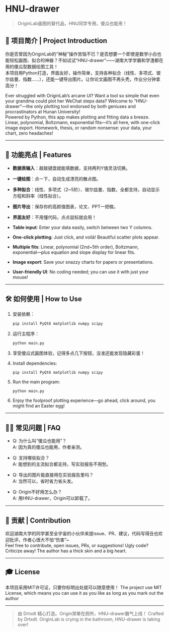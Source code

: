 # HNU-drawer

> OriginLab画图的替代品，HNU同学专用，傻瓜也能用！

## 🤖 项目简介 | Project Introduction

你是否曾因为OriginLab的“神秘”操作苦恼不已？是否想要一个即使是数学小白也能轻松画图、拟合的神器？不如试试“HNU-drawer”——湖南大学学霸和学渣都在用的傻瓜型数据绘图工具！  
本项目用Python打造，界面友好，操作简单，支持各种拟合（线性、多项式、玻尔兹曼、指数……），还能一键导出图片。让你论文画图不再头秃，作业分分钟拿高分！

Ever struggled with OriginLab’s arcane UI? Want a tool so simple that even your grandma could plot her WeChat steps data? Welcome to “HNU-drawer”—the only plotting tool endorsed by both geniuses and procrastinators at Hunan University!  
Powered by Python, this app makes plotting and fitting data a breeze. Linear, polynomial, Boltzmann, exponential fits—it’s all here, with one-click image export. Homework, thesis, or random nonsense: your data, your chart, zero headaches!

---

## 🚀 功能亮点 | Features

- **数据表输入**：敲敲键盘就能填数据，支持两列Y值灵活切换。
- **一键绘图**：点一下，自动生成漂亮的散点图。
- **多种拟合**：线性、多项式（2~5阶）、玻尔兹曼、指数，全都支持，自动显示方程和斜率（线性拟合）。
- **图片导出**：保存你的高颜值图表，论文、PPT一把梭。
- **界面友好**：不用懂代码，点点鼠标就会用！

- **Table input**: Enter your data easily, switch between two Y columns.
- **One-click plotting**: Just click, and voilà! Beautiful scatter plots appear.
- **Multiple fits**: Linear, polynomial (2nd~5th order), Boltzmann, exponential—plus equation and slope display for linear fits.
- **Image export**: Save your snazzy charts for papers or presentations.
- **User-friendly UI**: No coding needed; you can use it with just your mouse!

---

## 🛠️ 如何使用 | How to Use

1. 安装依赖：
    ```
    pip install PyQt6 matplotlib numpy scipy
    ```
2. 运行主程序：
    ```
    python main.py
    ```
3. 享受傻瓜式画图体验，记得多点几下按钮，没准还能发现隐藏彩蛋！

1. Install dependencies:
    ```
    pip install PyQt6 matplotlib numpy scipy
    ```
2. Run the main program:
    ```
    python main.py
    ```
3. Enjoy the foolproof plotting experience—go ahead, click around, you might find an Easter egg!

---


## 🧙‍♂️ 常见问题 | FAQ

- Q: 为什么叫“傻瓜也能用”？  
  A: 因为真的傻瓜也能用，作者亲测。

- Q: 支持哪些拟合？  
  A: 能想到的主流拟合都支持，写实验报告不用愁。

- Q: 导出的图片能直接用在实验报告里吗？  
  A: 当然可以，省时省力省头发。

- Q: Origin不好用怎么办？  
  A: 用HNU-drawer，Origin可以卸载了。

---

## 🥳 贡献 | Contribution

欢迎湖南大学的同学甚至全宇宙的小伙伴来提issue、PR、建议，代码写得丑也欢迎批评，作者心很大不怕“伤害”~  
Feel free to contribute, open issues, PRs, or suggestions! Ugly code? Criticize away! The author has a thick skin and a big heart.

---

## 🎓 License

本项目采用MIT许可证，只要你标明出处就可以随意使用！
The project use MIT License, which means you can use it as you like as long as you mark out the author

---

> 由 Drtxdt 精心打造。Origin哭晕在厕所，HNU-drawer霸气上线！
> Crafted by Drtxdt. OriginLab is crying in the bathroom, HNU-drawer is taking over!
